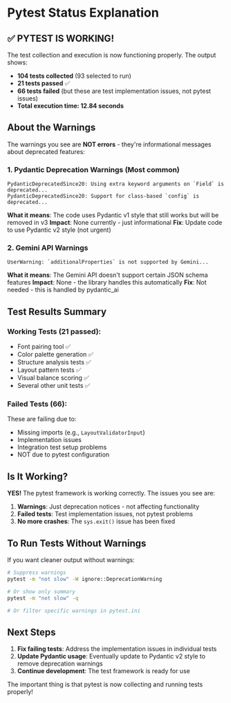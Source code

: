 # Pytest Status Explanation

## ✅ PYTEST IS WORKING!

The test collection and execution is now functioning properly. The output shows:
- **104 tests collected** (93 selected to run)
- **21 tests passed** ✅
- **66 tests failed** (but these are test implementation issues, not pytest issues)
- **Total execution time: 12.84 seconds**

## About the Warnings

The warnings you see are **NOT errors** - they're informational messages about deprecated features:

### 1. **Pydantic Deprecation Warnings** (Most common)
```
PydanticDeprecatedSince20: Using extra keyword arguments on `Field` is deprecated...
PydanticDeprecatedSince20: Support for class-based `config` is deprecated...
```
**What it means**: The code uses Pydantic v1 style that still works but will be removed in v3
**Impact**: None currently - just informational
**Fix**: Update code to use Pydantic v2 style (not urgent)

### 2. **Gemini API Warnings**
```
UserWarning: `additionalProperties` is not supported by Gemini...
```
**What it means**: The Gemini API doesn't support certain JSON schema features
**Impact**: None - the library handles this automatically
**Fix**: Not needed - this is handled by pydantic_ai

## Test Results Summary

### Working Tests (21 passed):
- Font pairing tool ✅
- Color palette generation ✅
- Structure analysis tests ✅
- Layout pattern tests ✅
- Visual balance scoring ✅
- Several other unit tests ✅

### Failed Tests (66):
These are failing due to:
- Missing imports (e.g., `LayoutValidatorInput`)
- Implementation issues
- Integration test setup problems
- NOT due to pytest configuration

## Is It Working?

**YES!** The pytest framework is working correctly. The issues you see are:
1. **Warnings**: Just deprecation notices - not affecting functionality
2. **Failed tests**: Test implementation issues, not pytest problems
3. **No more crashes**: The `sys.exit()` issue has been fixed

## To Run Tests Without Warnings

If you want cleaner output without warnings:
```bash
# Suppress warnings
pytest -m "not slow" -W ignore::DeprecationWarning

# Or show only summary
pytest -m "not slow" -q

# Or filter specific warnings in pytest.ini
```

## Next Steps

1. **Fix failing tests**: Address the implementation issues in individual tests
2. **Update Pydantic usage**: Eventually update to Pydantic v2 style to remove deprecation warnings
3. **Continue development**: The test framework is ready for use

The important thing is that pytest is now collecting and running tests properly!